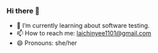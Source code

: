 ### Hi there 👋

- 🌱 I’m currently learning about software testing.
- 📫 How to reach me: laichinyee1101@gmail.com
- 😄 Pronouns: she/her


<!--
**chinyee8/chinyee8** is a ✨ _special_ ✨ repository because its `README.md` (this file) appears on your GitHub profile.

Here are some ideas to get you started:


-->

